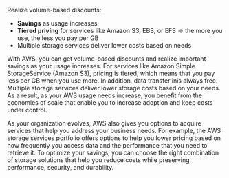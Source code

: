Realize volume-based discounts:
- **Savings** as usage increases
- **Tiered priving** for services like Amazon S3, EBS, or EFS -> the more you use, the less you pay per GB
- Multiple storage services deliver lower costs based on needs

With AWS, you can get volume-based discounts and realize important savings as your usage increases. For services like Amazon Simple StorageService (Amazon S3), pricing is tiered, which means that you pay less per GB when you use more. In addition, data transfer inis always free. Multiple storage services deliver lower storage costs based on your needs. As a result, as your AWS usage needs increase, you benefit from the economies of scale that enable you to increase adoption and keep costs under control.

As your organization evolves, AWS also gives you options to acquire services that help you address your business needs. For example, the AWS storage services portfolio offers options to help you lower pricing based on how frequently you access data and the performance that you need to retrieve it. To optimize your savings, you can choose the right combination of storage solutions that help you reduce costs while preserving performance, security, and durability.
